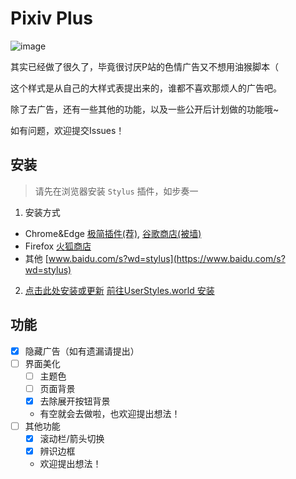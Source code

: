 # Pixiv Plus

![image](https://user-images.githubusercontent.com/55832499/226173712-a65b8b8e-3d0f-4417-a670-661b53cd9f2d.png)

其实已经做了很久了，毕竟很讨厌P站的色情广告又不想用油猴脚本（

这个样式是从自己的大样式表提出来的，谁都不喜欢那烦人的广告吧。

除了去广告，还有一些其他的功能，以及一些公开后计划做的功能哦~

如有问题，欢迎提交Issues！

## 安装

> 请先在浏览器安装 `Stylus` 插件，如步奏一

1. 安装方式
- Chrome&Edge [极简插件(荐)](https://chrome.zzzmh.cn/info/clngdbkpkpeebahjckkjfobafhncgmne), [谷歌商店(被墙)](https://chrome.google.com/webstore/detail/stylus/clngdbkpkpeebahjckkjfobafhncgmne)
- Firefox [火狐商店](https://addons.mozilla.org/zh-CN/firefox/addon/styl-us)
- 其他 [www.baidu.com/s?wd=stylus](https://www.baidu.com/s?wd=stylus)

2. [点击此处安装或更新](https://github.com/xiaofeiTM233/Pixiv-plus/raw/main/index.user.css) [前往UserStyles.world 安装](https://userstyles.world/style/8997/pixiv-plus)

## 功能

- [x] 隐藏广告（如有遗漏请提出）
- [ ] 界面美化
  - [ ] 主题色
  - [ ] 页面背景
  - [x] 去除展开按钮背景
  - 有空就会去做啦，也欢迎提出想法！
- [ ] 其他功能
  - [x] 滚动栏/箭头切换
  - [x] 辨识边框
  - 欢迎提出想法！
